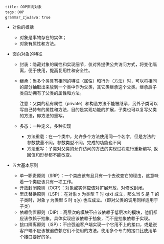 ```
title: OOP面向对象
tags：OOP
grammar_zjwJava：true
```

- 对象的概括

  - 对象是事物存在的实体；
  - 对象有属性和方法。

- 面向对象的特征

  - 封装：隐藏对象的属性和实现细节，仅对外提供公共访问方式，将变化隔离，便于使用，提高复用性和安全性。

  - 继承：当多个类具有相同的特征（属性）和行为（方法）时，可以将相同的部分抽取出来放到一个类中作为父类，其它类继承这个父类。继承后子  类自动拥有了父类的属性和方法。

    注意：父类的私有属性（private）和构造方法不能被继承，另外子类可以写自己特有的属性和方法，目的是实现功能的扩展，子类也可以复写父类的方法，即方法的重写。

  - 多态：一种定义，多种实现
    - 方法重载：在一个类中，允许多个方法使用同一个名字，但是方法的参数数量不同，参数类型不同，完成的功能也不同
    - 方法重写：子类对父类的允许访问的方法的实现过程进行重新编写, 返回值和形参都不能改变。

- 五大基本原则

  - 单一职责原则（SRP）：一个类应该有且只有一个去改变它的理由，这意味着一个类应该只有一项工作。
  - 开放封闭原则（OCP）：对象或实体应该对扩展开放，对修改封闭。
  - 里氏替换原则（LSP）：在对象 x 为类型 T 时 q(x) 成立，那么当 S 是 T 的子类时，对象 y 为类型 S 时 q(y) 也应成立。（即对父类的调用同样适用于子类）
  - 依赖倒置原则（DIP）：高层次的模块不应该依赖于低层次的模块，他们都应该依赖于抽象。具体实现应该依赖于抽象，而不是抽象依赖于实现。
  - 接口隔离原则（ISP）：不应强迫客户端实现一个它用不上的接口，或是说客户端不应该被迫依赖它们不使用的方法，使用多个专门的接口比使用单个接口要好的多。